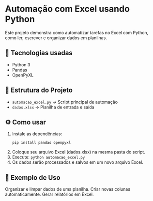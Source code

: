 # Automação com Excel usando Python

Este projeto demonstra como automatizar tarefas no Excel com Python, como ler, escrever e organizar dados em planilhas.

## 🚀 Tecnologias usadas
- Python 3
- Pandas
- OpenPyXL

## 📂 Estrutura do Projeto
- `automacao_excel.py` → Script principal de automação
- `dados.xlsx` → Planilha de entrada e saída

## ⚙️ Como usar
1. Instale as dependências:
   ```bash
   pip install pandas openpyxl
2. Coloque seu arquivo Excel (dados.xlsx) na mesma pasta do script.
3. Execute:
`python automacao_excel.py`
4. Os dados serão processados e salvos em um novo arquivo Excel.

## 📌 Exemplo de Uso
Organizar e limpar dados de uma planilha.
Criar novas colunas automaticamente.
Gerar relatórios em Excel.
